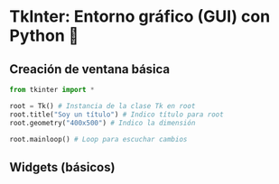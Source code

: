 # TkInter: Entorno gráfico (GUI) con Python 🐍

## Creación de ventana básica
```py
from tkinter import *

root = Tk() # Instancia de la clase Tk en root
root.title("Soy un título") # Indico título para root
root.geometry("400x500") # Indico la dimensión

root.mainloop() # Loop para escuchar cambios
```

## Widgets (básicos)

